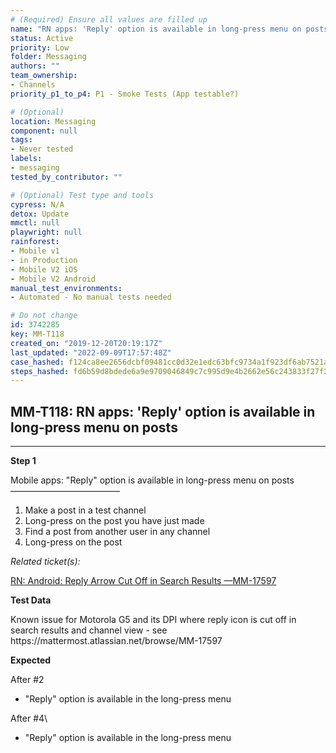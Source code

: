 ```yaml
---
# (Required) Ensure all values are filled up
name: "RN apps: 'Reply' option is available in long-press menu on posts"
status: Active
priority: Low
folder: Messaging
authors: ""
team_ownership: 
- Channels
priority_p1_to_p4: P1 - Smoke Tests (App testable?)

# (Optional)
location: Messaging
component: null
tags: 
- Never tested
labels: 
- messaging
tested_by_contributor: ""

# (Optional) Test type and tools
cypress: N/A
detox: Update
mmctl: null
playwright: null
rainforest: 
- Mobile v1
- in Production
- Mobile V2 iOS
- Mobile V2 Android
manual_test_environments: 
- Automated - No manual tests needed

# Do not change
id: 3742285
key: MM-T118
created_on: "2019-12-20T20:19:17Z"
last_updated: "2022-09-09T17:57:48Z"
case_hashed: f124ca8ee2656dcbf09481cc0d32e1edc63bfc9734a1f923df6ab7521a3cb68728696774aac1197ada94ee4f0f0a69b2
steps_hashed: fd6b59d8bdede6a9e9709046849c7c995d9e4b2662e56c243833f27f2fcddbbc611e790363f2093acdfe4976d852c06b
---
```


<!-- (Auto-generated) Based on frontmatter's "key" and "name" -->

## MM-T118: RN apps: 'Reply' option is available in long-press menu on posts

---

**Step 1**

Mobile apps: "Reply" option is available in long-press menu on posts\
–––––––––––––––––––––––––

1. Make a post in a test channel
2. Long-press on the post you have just made
3. Find a post from another user in any channel
4. Long-press on the post

_Related ticket(s):_

[RN: Android: Reply Arrow Cut Off in Search Results —MM-17597](https://mattermost.atlassian.net/browse/MM-17597)

**Test Data**

Known issue for Motorola G5 and its DPI where reply icon is cut off in search results and channel view - see https\://mattermost.atlassian.net/browse/MM-17597

**Expected**

After #2

- "Reply" option is available in the long-press menu

After #4\\

- "Reply" option is available in the long-press menu
